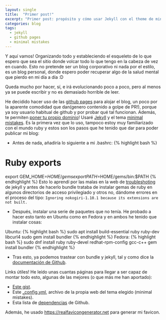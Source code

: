 ```yaml
---
layout: single
title:  "Primer post!"
excerpt: "Primer post: propósito y cómo usar Jekyll con el theme de minimal mistakes para hacer tu blog usando github pages"
categories: blog
tags: 
  - jekyll 
  - github pages 
  - minimal mistakes
---
```

Y aquí vamos!
Organizando todo y estableciendo el esqueleto de lo que espero que sea el sitio donde volcar todo lo que tengo en la cabeza de vez en cuando. 
Esto no pretende ser un blog corporativo ni nada por el estilo, es un blog personal, donde espero poder recuperar algo de la salud mental que pierdo en mi día a día :D

Queda mucho por hacer, sí, e irá evolucionando poco a poco, pero al menos ya se puede escribir y no es demasiado horrible de leer.

He decidido hacer uso de las [github pages][github-pages] para alojar el blog, un poco por la aparente comodidad que dan(genero contenido a golpe de PR!), porque ya soy usuario habitual de github y por probar qué tal funcionan. Además, te permiten [poner tu propio dominio][github-pages-custom-domain]!
Usaré [Jekyll][jekyll-website] y el tema [minimal mistakes][minimal-mistakes]. Es la primera vez que lo uso, tampoco estoy muy familiarizado con el mundo ruby y estos son los pasos que he tenido que dar para poder publicar mi blog:
* Antes de nada, añadiría lo siguiente a mi .bashrc:
{% highlight bash %}
# Ruby exports

export GEM_HOME=$HOME/gems
export PATH=$HOME/gems/bin:$PATH
{% endhighlight %}
Esto lo aprendí por las malas en la web de [troubleshoting][jekyll-troubleshooting] de jekyll y antes de hacerlo bundle trataba de instalar gemas de ruby en algunos directorios de acceso privilegiado y otros no, dándome errores en el proceso del tipo:
```Ignoring nokogiri-1.10.1 because its extensions are not built.```
* Después, instalar una serie de paquetes que no tenía. He probado a hacer esto tanto en Ubuntu como en Fedora y en ambos he tenido que instalar cosas:<br/>

Ubuntu:
{% highlight bash %}
sudo apt install build-essential ruby ruby-dev libcurl4
sudo gem install bundler
{% endhighlight %}
Fedora:
{% highlight bash %}
sudo dnf install ruby ruby-devel redhat-rpm-config gcc-c++
gem install bundler
{% endhighlight %}

* Tras esto, ya podemos trastear con bundle y jekyll, tal y como dice la [documentación de Github][github-pages-jekyll].

Links útiles!
He leído unas cuantas páginas para llegar a ser capaz de montar todo esto, algunas de las mejores (o que más me han aportado):
* [Este gist][jekyll-gist].
* Este [_config.yml][config-yml], archivo de la propia web del tema elegido (minimal mistakes).
* Esta lista de [dependencias][github-pages-dependencies] de Github.

Además, he usado https://realfavicongenerator.net para generar mi favicon.

[github-pages]: https://pages.github.com/
[github-pages-custom-domain]: https://help.github.com/articles/about-supported-custom-domains/
[jekyll-website]: https://jekyllrb.com/
[minimal-mistakes]: https://github.com/mmistakes/minimal-mistakes/
[jekyll-troubleshooting]: https://jekyllrb.com/docs/troubleshooting/
[github-pages-jekyll]: https://help.github.com/articles/setting-up-your-github-pages-site-locally-with-jekyll/
[jekyll-gist]: https://gist.github.com/widdowquinn/f255783f826f358f5de97186131419a9
[config-yml]: https://github.com/mmistakes/minimal-mistakes/blob/master/_config.yml
[github-pages-dependencies]: https://pages.github.com/versions/

